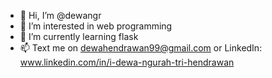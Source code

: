 - 👋 Hi, I’m @dewangr
- 👀 I’m interested in web programming
- 🌱 I’m currently learning flask
- 📫 Text me on dewahendrawan99@gmail.com or LinkedIn: www.linkedin.com/in/i-dewa-ngurah-tri-hendrawan

<!---
dewangr/dewangr is a ✨ special ✨ repository because its `README.md` (this file) appears on your GitHub profile.
You can click the Preview link to take a look at your changes.
--->
